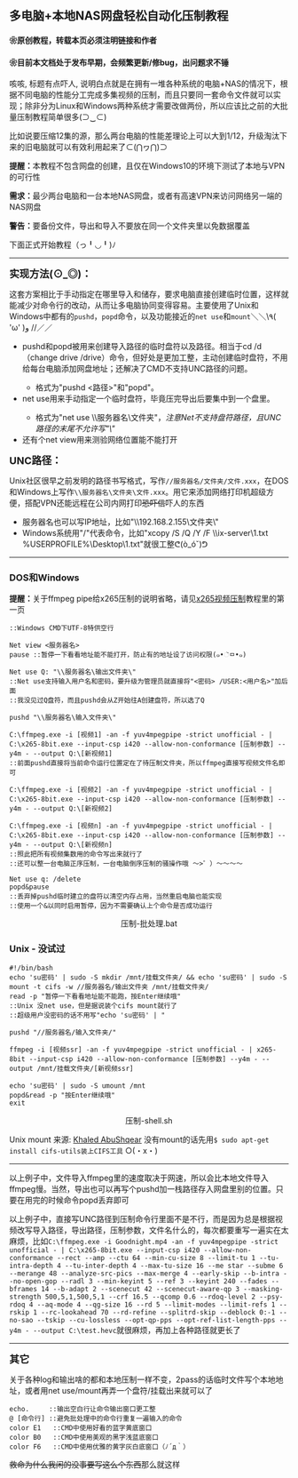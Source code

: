 ## 多电脑+本地NAS网盘轻松自动化压制教程
#### ❀原创教程，转载本页必须注明链接和作者
#### ❀目前本文档处于发布早期，会频繁更新/修bug，出问题求不锤

咳咳, 标题有点吓人, 说明白点就是在拥有一堆各种系统的电脑+NAS的情况下，根据不同电脑的性能分工完成多集视频的压制，而且只要同一套命令文件就可以实现；除非分为Linux和Windows两种系统才需要改做两份，所以应该比之前的大批量压制教程简单很多(⊃‿⊂)

比如说要压缩12集的源，那么两台电脑的性能差理论上可以大到1/12，升级淘汰下来的旧电脑就可以有效利用起来了⊂(⋂ヮ⋂)⊃

<b>提醒：</b>本教程不包含网盘的创建，且仅在Windows10的环境下测试了本地与VPN的可行性

<b>需求：</b>最少两台电脑和一台本地NAS网盘，或者有高速VPN来访问网络另一端的NAS网盘

<b>警告：</b>要备份文件，导出和导入不要放在同一个文件夹里以免数据覆盖

下面正式开始教程（っ╹◡╹)ﾉ

-----

<font size=4><b>实现方法(⊙_◎)：</b></font>

这套方案相比于手动指定在哪里导入和储存，要求电脑直接创建临时位置，这样就能减少对命令行的改动，从而让多电脑协同变得容易。主要使用了Unix和Windows中都有的`pushd`，`popd`命令，以及功能接近的`net use`和`mount`＼＼\\٩( 'ω' )و //／／
<ul>
    <li>pushd和popd被用来创建导入路径的临时盘符以及路径。相当于cd /d（change drive /drive）命令，但好处是更加工整，主动创建临时盘符，不用给每台电脑添加网盘地址；还解决了CMD不支持UNC路径的问题。</li><ul>
        <li>格式为"pushd <路径>"和"popd"。</li></ul>
    <li>net use用来手动指定一个临时盘符，毕竟压完导出后要集中到一个盘里。</li><ul>
        <li>格式为"net use \\服务器名\文件夹"，<i>注意Net不支持盘符路径，且UNC路径的末尾不允许写"\"</i></li></ul>
    <li>还有个net view用来测验网络位置能不能打开</li>
</ul>

<font size=4><b>UNC路径：</b></font>

Unix社区很早之前发明的路径书写格式，写作`//服务器名/文件夹/文件.xxx`，在DOS和Windows上写作`\\服务器名\文件夹\文件.xxx`。用它来添加网络打印机超级方便，搭配VPN还能远程在公司内网打印~~恐吓信~~吓人的东西
<ul>
    <li>服务器名也可以写IP地址，比如"\\192.168.2.155\文件夹\"</li>
    <li>Windows系统用"/"代表命令，比如"xcopy /S /Q /Y /F \\ix-server\1.txt %USERPROFILE%\Desktop\1.txt"就很工整ᕦ(ò_óˇ)ᕤ</li>
</ul>

-----

### DOS和Windows

<b>提醒：</b>关于ffmpeg pipe给x265压制的说明省略，请见[x265视频压制][1]教程里的第一页
    
    ::Windows CMD下UTF-8特供空行
    
    Net view <服务器名>
    pause ::暂停一下看看地址能不能打开，防止有的地址设了访问权限(๑•ૅㅁ•๑)

    Net use Q: "\\服务器名\输出文件夹\"
    ::Net use支持输入用户名和密码，要升级为管理员就直接将"<密码> /USER:<用户名>"加后面
    ::我没见过Q盘符，而且pushd会从Z开始往A创建盘符，所以选了Q

    pushd "\\服务器名\输入文件夹\"

    C:\ffmpeg.exe -i [视频1] -an -f yuv4mpegpipe -strict unofficial - | C:\x265-8bit.exe --input-csp i420 --allow-non-conformance [压制参数] --y4m - --output Q:\[新视频1]
    ::前面pushd直接将当前命令运行位置定在了待压制文件夹，所以ffmpeg直接写视频文件名即可

    C:\ffmpeg.exe -i [视频2] -an -f yuv4mpegpipe -strict unofficial - | C:\x265-8bit.exe --input-csp i420 --allow-non-conformance [压制参数] --y4m - --output Q:\[新视频2]

    C:\ffmpeg.exe -i [视频n] -an -f yuv4mpegpipe -strict unofficial - | C:\x265-8bit.exe --input-csp i420 --allow-non-conformance [压制参数] --y4m - --output Q:\[新视频n]
    ::照此把所有视频集数用的命令写出来就行了
    ::还可以整一台电脑正序压制，一台电脑倒序压制的骚操作哦 ～>゜）～～～～

    Net use q: /delete
    popd&pause
    ::丢弃掉pushd临时建立的盘符以清空内存占用，当然重启电脑也能实现
    ::使用一个&以同时启用暂停，因为不需要确认上个命令是否成功运行


<p align="center">压制-批处理.bat</p>

### Unix - 没试过

    #!/bin/bash
    echo 'su密码' | sudo -S mkdir /mnt/挂载文件夹/ && echo 'su密码' | sudo -S mount -t cifs -w //服务器名/输出文件夹 /mnt/挂载文件夹/
    read -p "暂停一下看看地址能不能跑，按Enter继续哦"
    ::Unix 没net use，但是据说装个cifs mount就行了
    ::超级用户没密码的话不用写"echo 'su密码' | "

    pushd "//服务器名/输入文件夹/"

    ffmpeg -i [视频ssr] -an -f yuv4mpegpipe -strict unofficial - | x265-8bit --input-csp i420 --allow-non-conformance [压制参数] --y4m - --output /mnt/挂载文件夹/[新视频ssr]

    echo 'su密码' | sudo -S umount /mnt
    popd&read -p "按Enter继续哦"
    exit


<p align="center">压制-shell.sh</p>

Unix mount 来源: [Khaled AbuShqear][2]
没有mount的话先用`$ sudo apt-get install cifs-utils装上CIFS工具` ○(・x・)

-----

以上例子中，文件导入ffmpeg里的速度取决于网速，所以会比本地文件导入ffmpeg慢。当然，导出也可以再写个pushd加一栈路径存入网盘里别的位置。只要在用完的时候命令popd丢弃即可

以上例子中，直接写UNC路径到压制命令行里面不是不行，而是因为总是根据视频改写导入路径，导出路径，压制参数，文件名什么的，每次都要重写一遍实在太麻烦，比如`C:\ffmpeg.exe -i Goodnight.mp4 -an -f yuv4mpegpipe -strict unofficial - | C:\x265-8bit.exe --input-csp i420 --allow-non-conformance --rect --amp --ctu 64 --min-cu-size 8 --limit-tu 1 --tu-intra-depth 4 --tu-inter-depth 4 --max-tu-size 16 --me star --subme 6 --merange 48 --analyze-src-pics --max-merge 4 --early-skip --b-intra --no-open-gop --radl 3 --min-keyint 5 --ref 3 --keyint 240 --fades --bframes 14 --b-adapt 2 --scenecut 42 --scenecut-aware-qp 3 --masking-strength 500,5,1,500,5,1 --crf 16.5 --qcomp 0.6 --rdoq-level 2 --psy-rdoq 4 --aq-mode 4 --qg-size 16 --rd 5 --limit-modes --limit-refs 1 --rskip 1 --rc-lookahead 70 --rd-refine --splitrd-skip --deblock 0:-1 --no-sao --tskip --cu-lossless --opt-qp-pps --opt-ref-list-length-pps --y4m - --output C:\test.hevc`就很麻烦，再加上各种路径就更长了

-----

<font size=4><b>其它</b></font>

关于各种log和输出啥的都和本地压制一样不变，2pass的话临时文件写个本地地址，或者用net use/mount再弄一个盘符/挂载出来就可以了

    echo.     ::输出空白行让命令输出窗口更工整
    @ [命令行] ::避免批处理中的命令行重复一遍输入的命令
    color E1   ::CMD中使用好看的蓝字黄底窗口
    color B0   ::CMD中使用美观的黑字浅蓝底窗口
    color F6   ::CMD中使用优雅的黄字灰白底窗口（ﾉ´д｀）

  [1]: https://nazorip.site/archives/63/
  [2]: https://askubuntu.com/questions/46183/how-to-map-a-network-drive

~~救命为什么我闲的没事要写这么个东西~~那么就这样
